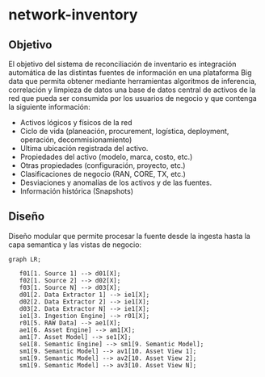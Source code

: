 # network-inventory

## Objetivo

El objetivo del sistema de reconciliación de inventario es integración automática  de las distintas fuentes de información en una plataforma Big data que permita obtener mediante herramientas algoritmos de inferencia, correlación y limpieza de datos una base de datos central de activos de la red que pueda ser consumida por los usuarios de negocio y que contenga  la siguiente información:

* Activos lógicos y físicos de la red
* Ciclo de vida (planeación, procurement, logística, deployment, operación, decommisionamiento)
* Ultima ubicación registrada del activo.
* Propiedades del activo (modelo, marca, costo, etc.)
* Otras propiedades (configuración, proyecto, etc.)
* Clasificaciones de negocio (RAN, CORE, TX, etc.)
* Desviaciones y anomalías de los activos y de las fuentes.
* Información histórica (Snapshots)


## Diseño
Diseño modular que permite procesar la fuente desde la ingesta hasta la capa semantica y las vistas de negocio:



~~~mermaid
graph LR;

   f01[1. Source 1] --> d01[X];
   f02[1. Source 2] --> d02[X];
   f03[1. Source N] --> d03[X];
   d01[2. Data Extractor 1] --> ie1[X];
   d02[2. Data Extractor 2] --> ie1[X];
   d03[2. Data Extractor N] --> ie1[X];
   ie1[3. Ingestion Engine] --> r01[X];
   r01[5. RAW Data] --> ae1[X];
   ae1[6. Asset Engine] --> am1[X];
   am1[7. Asset Model] --> se1[X];
   se1[8. Semantic Engine] --> sm1[9. Semantic Model];
   sm1[9. Semantic Model] --> av1[10. Asset View 1];
   sm1[9. Semantic Model] --> av2[10. Asset View 2];
   sm1[9. Semantic Model] --> av3[10. Asset View N];

~~~    
